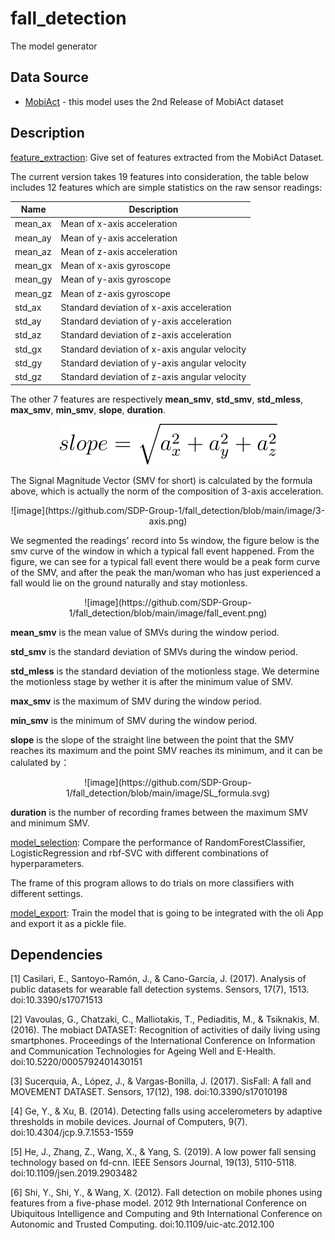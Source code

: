# fall_detection
The model generator
## Data Source
 - [MobiAct](https://bmi.hmu.gr/the-mobifall-and-mobiact-datasets-2/) - this model uses the 2nd Release of MobiAct dataset 
## Description
[feature_extraction](https://github.com/SDP-Group-1/fall_detection/blob/main/feature_extraction.ipynb): Give set of features extracted from the MobiAct Dataset.

The current version takes 19 features into consideration, the table below includes 12 features which are simple statistics on the raw sensor readings:

| Name |	Description |
| ---- | ----------- |
| mean_ax |	Mean of x-axis acceleration |
| mean_ay	| Mean of y-axis acceleration |
| mean_az	| Mean of z-axis acceleration |
| mean_gx	| Mean of x-axis gyroscope |
| mean_gy	| Mean of y-axis gyroscope |
| mean_gz	| Mean of z-axis gyroscope |
| std_ax	| Standard deviation of x-axis acceleration |
| std_ay	| Standard deviation of y-axis acceleration |
| std_az	| Standard deviation of z-axis acceleration |
| std_gx	| Standard deviation of x-axis angular velocity |
| std_gy	| Standard deviation of y-axis angular velocity |
| std_gz	| Standard deviation of z-axis angular velocity |

The other 7 features are respectively **mean_smv**, **std_smv**, **std_mless**, **max_smv**, **min_smv**, **slope**, **duration**.

<p align="center">
 <img src = "https://github.com/SDP-Group-1/fall_detection/blob/main/image/SMV_formula.svg"
</p>
 
The Signal Magnitude Vector (SMV for short) is calculated by the formula above, which is actually the norm of the composition of 3-axis acceleration.

<center>![image](https://github.com/SDP-Group-1/fall_detection/blob/main/image/3-axis.png)</center>

We segmented the readings' record into 5s window, the figure below is the smv curve of the window in which a typical fall event happened. From the figure, we can see for a typical fall event there would be a peak form curve of the SMV, and after the peak the man/woman who has just experienced a fall would lie on the ground naturally and stay motionless.

<center>![image](https://github.com/SDP-Group-1/fall_detection/blob/main/image/fall_event.png)</center>

**mean_smv** is the mean value of SMVs during the window period.

**std_smv** is the standard deviation of SMVs during the window period.

**std_mless** is the standard deviation of the motionless stage. We determine the motionless stage by wether it is after the minimum value of SMV.

**max_smv** is the maximum of SMV during the window period.

**min_smv** is the minimum of SMV during the window period.

**slope** is the slope of the straight line between the point that the SMV reaches its maximum and the point SMV reaches its minimum, and it can be calulated by：

<center>![image](https://github.com/SDP-Group-1/fall_detection/blob/main/image/SL_formula.svg)</center>

**duration** is the number of recording frames between the maximum SMV and minimum SMV.

[model_selection](https://github.com/SDP-Group-1/fall_detection/blob/main/model_selection.ipynb): Compare the performance of RandomForestClassifier, LogisticRegression and rbf-SVC with different combinations of hyperparameters.

The frame of this program allows to do trials on more classifiers with different settings.

[model_export](https://github.com/SDP-Group-1/fall_detection/blob/main/model_export): Train the model that is going to be integrated with the oli App and export it as a pickle file.


## Dependencies

[1] Casilari, E., Santoyo-Ramón, J., &amp; Cano-García, J. (2017). Analysis of public datasets for wearable fall detection systems. Sensors, 17(7), 1513. doi:10.3390/s17071513

[2] Vavoulas, G., Chatzaki, C., Malliotakis, T., Pediaditis, M., &amp; Tsiknakis, M. (2016). The mobiact DATASET: Recognition of activities of daily living using smartphones. Proceedings of the International Conference on Information and Communication Technologies for Ageing Well and E-Health. doi:10.5220/0005792401430151

[3] Sucerquia, A., López, J., &amp; Vargas-Bonilla, J. (2017). SisFall: A fall and MOVEMENT DATASET. Sensors, 17(12), 198. doi:10.3390/s17010198

[4] Ge, Y., &amp; Xu, B. (2014). Detecting falls using accelerometers by adaptive thresholds in mobile devices. Journal of Computers, 9(7). doi:10.4304/jcp.9.7.1553-1559

[5] He, J., Zhang, Z., Wang, X., &amp; Yang, S. (2019). A low power fall sensing technology based on fd-cnn. IEEE Sensors Journal, 19(13), 5110-5118. doi:10.1109/jsen.2019.2903482

[6] Shi, Y., Shi, Y., &amp; Wang, X. (2012). Fall detection on mobile phones using features from a five-phase model. 2012 9th International Conference on Ubiquitous Intelligence and Computing and 9th International Conference on Autonomic and Trusted Computing. doi:10.1109/uic-atc.2012.100
